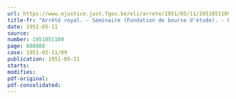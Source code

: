 ```yaml
---
url: https://www.ejustice.just.fgov.be/eli/arrete/1951/05/11/1951051109/justel
title-fr: "Arrêté royal. - Séminaire (Fondation de bourse d'étude). - Legs."
date: 1951-05-11
source:
number: 1951051109
page: 888888
case: 1951-05-11/09
publication: 1951-05-21
starts:
modifies:
pdf-original:
pdf-consolidated:
---
```


